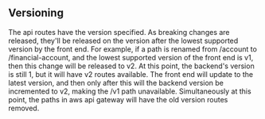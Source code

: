 ## Versioning

The api routes have the version specified. As breaking changes are released, they'll be released
on the version after the lowest supported version by the front end. For example, if a path is renamed from /account to /financial-account, and the lowest supported version of the front end is v1, then this change will be released to v2. At this point, the backend's version is still 1, but it will have v2 routes available. The front end will update to the latest version, and then only after this will the backend version be incremented to v2, making the /v1 path unavailable. Simultaneously at this point, the paths in aws api gateway will have the old version routes removed.
